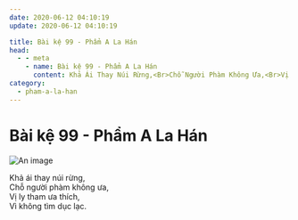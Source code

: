 ```yaml
---
date: 2020-06-12 04:10:19
update: 2020-06-12 04:10:19

title: Bài kệ 99 - Phẩm A La Hán
head:
  - - meta
    - name: Bài kệ 99 - Phẩm A La Hán
      content: Khả Ái Thay Núi Rừng,<Br>Chỗ Người Phàm Không Ưa,<Br>Vị Ly Tham Ưa Thích,<Br>Vì Không Tìm Dục Lạc.<Br>
category:
  - pham-a-la-han
---
```


# Bài kệ 99 - Phẩm A La Hán

![An image](/img/pham-a-la-han/pham-a-la-han-099.jpg)

Khả ái thay núi rừng,<br>Chỗ người phàm không ưa,<br>Vị ly tham ưa thích,<br>Vì không tìm dục lạc.<br>
